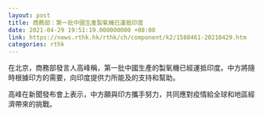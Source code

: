 ```yaml
---
layout: post
title: 商務部：第一批中國生產製氧機已運抵印度
date: 2021-04-29 19:51:19.000000000 +08:00
link: https://news.rthk.hk/rthk/ch/component/k2/1588461-20210429.htm
categories: rthk
---
```


在北京，商務部發言人高峰稱，第一批中國生產的製氧機已經運抵印度。中方將隨時根據印方的需要，向印度提供力所能及的支持和幫助。

高峰在新聞發布會上表示，中方願與印方攜手努力，共同應對疫情給全球和地區經濟帶來的挑戰。
　　
